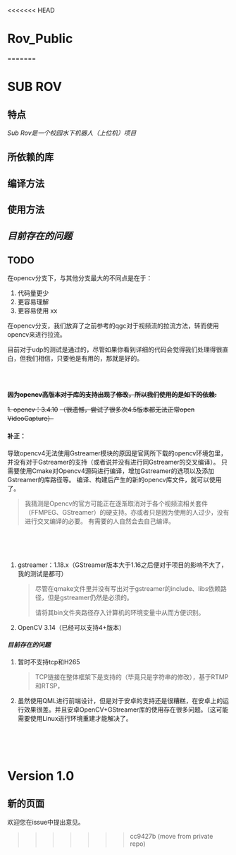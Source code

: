 <<<<<<< HEAD
# Rov_Public
=======
# SUB ROV

## 特点

*Sub Rov是一个校园水下机器人（上位机）项目*

## 所依赖的库

## 编译方法

## 使用方法

## *目前存在的问题*

## TODO

在opencv分支下，与其他分支最大的不同点是在于：

1. 代码量更少
2. 更容易理解
3. 更容易使用
xx

在opencv分支，我们放弃了之前参考的qgc对于视频流的拉流方法，转而使用opencv来进行拉流。

目前对于udp的测试是通过的，尽管如果你看到详细的代码会觉得我们处理得很直白，但我们相信，只要他是有用的，那就是好的。

</br>
</br>

~~**因为opencv高版本对于库的支持出现了修改，所以我们使用的是如下的依赖:**~~

~~1. opencv：3.4.10~~
~~（很遗憾，尝试了很多次4.5版本都无法正常open VideoCapture）~~

#### 补正：
导致opencv4无法使用Gstreamer模块的原因是官网所下载的opencv环境包里，并没有对于Gstreamer的支持（或者说并没有进行同Gstreamer的交叉编译）。
只需要使用Cmake对Opencv4源码进行编译，增加Gstreamer的选项以及添加Gstreamer的库路径等。
编译、构建后产生的新的opencv库文件，就可以使用了。

> 我猜测是Opencv的官方可能正在逐渐取消对于各个视频流相关套件（FFMPEG、GStreamer）的硬支持。亦或者只是因为使用的人过少，没有进行交叉编译的必要。
> 有需要的人自然会去自己编译。

</br>
</br>
</br>

1. gstreamer：1.18.x（GStreamer版本大于1.16之后便对于项目的影响不大了，我的测试是都可）

	> 尽管在qmake文件里并没有写出对于gstreamer的include、libs依赖路径，但是gstreamer仍然是必须的。
	>
	> 请将其bin文件夹路径存入计算机的环境变量中从而方便识别。

2. OpenCV 3.14（已经可以支持4+版本）

#### *目前存在的问题*

1. 暂时不支持tcp和H265
   > TCP链接在整体框架下是支持的（毕竟只是字符串的修改），基于RTMP和RTSP，

2. 虽然使用QML进行前端设计，但是对于安卓的支持还是很糟糕，在安卓上的运行效果很差。并且安卓OpenCV+GStreamer库的使用存在很多问题。（这可能需要使用Linux进行环境重建才能解决了。

</br>
</br>
</br>


# Version 1.0

## 新的页面





欢迎您在issue中提出意见。
>>>>>>> cc9427b (move from private repo)
